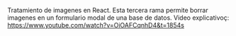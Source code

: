 Tratamiento de imagenes en React. Esta tercera rama permite borrar imagenes en un formulario modal de una base de datos.
Video explicativoç: https://www.youtube.com/watch?v=OiOAFCqnhD4&t=1854s
